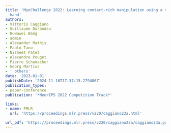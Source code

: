 ```yaml
---
title: 'MyoChallenge 2022: Learning contact-rich manipulation using a musculoskeletal
  hand'
authors:
- Vittorio Caggiano
- Guillaume Durandau
- Huwawei Wang
- admin
- Alexander Mathis
- Pablo Tano
- Nisheet Patel
- Alexandre Pouget
- Pierre Schumacher
- Georg Martius
- ' others'
date: '2023-01-01'
publishDate: '2024-11-16T17:37:15.279406Z'
publication_types:
- paper-conference
publication: '*NeurIPS 2022 Competition Track*'

links:
- name: PMLR
  url: 'https://proceedings.mlr.press/v220/caggiano23a.html'

url_pdf: 'https://proceedings.mlr.press/v220/caggiano23a/caggiano23a.pdf'
---
```

